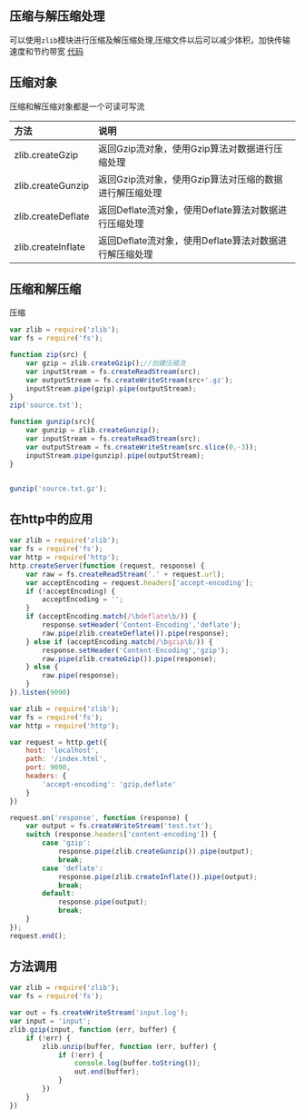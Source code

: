 ## 压缩与解压缩处理
可以使用`zlib`模块进行压缩及解压缩处理,压缩文件以后可以减少体积，加快传输速度和节约带宽
[代码](https://github.com/zhufengnodejs/static-server/tree/master/lesson/zlib)

## 压缩对象
压缩和解压缩对象都是一个可读可写流

|方法|说明|
|:----|:----|
|zlib.createGzip|返回Gzip流对象，使用Gzip算法对数据进行压缩处理|
|zlib.createGunzip|返回Gzip流对象，使用Gzip算法对压缩的数据进行解压缩处理|
|zlib.createDeflate|返回Deflate流对象，使用Deflate算法对数据进行压缩处理|
|zlib.createInflate|返回Deflate流对象，使用Deflate算法对数据进行解压缩处理|

## 压缩和解压缩
压缩
```javascript
var zlib = require('zlib');
var fs = require('fs');

function zip(src) {
    var gzip = zlib.createGzip();//创建压缩流
    var inputStream = fs.createReadStream(src);
    var outputStream = fs.createWriteStream(src+'.gz');
    inputStream.pipe(gzip).pipe(outputStream);
}
zip('source.txt');

function gunzip(src){
    var gunzip = zlib.createGunzip();
    var inputStream = fs.createReadStream(src);
    var outputStream = fs.createWriteStream(src.slice(0,-3));
    inputStream.pipe(gunzip).pipe(outputStream);
}


gunzip('source.txt.gz');

```

## 在http中的应用
```javascript
var zlib = require('zlib');
var fs = require('fs');
var http = require('http');
http.createServer(function (request, response) {
    var raw = fs.createReadStream('.' + request.url);
    var acceptEncoding = request.headers['accept-encoding'];
    if (!acceptEncoding) {
        acceptEncoding = '';
    }
    if (acceptEncoding.match(/\bdeflate\b/)) {
        response.setHeader('Content-Encoding','deflate');
        raw.pipe(zlib.createDeflate()).pipe(response);
    } else if (acceptEncoding.match(/\bgzip\b/)) {
        response.setHeader('Content-Encoding','gzip');
        raw.pipe(zlib.createGzip()).pipe(response);
    } else {
        raw.pipe(response);
    }
}).listen(9090)
```

```javascript
var zlib = require('zlib');
var fs = require('fs');
var http = require('http');

var request = http.get({
    host: 'localhost',
    path: '/index.html',
    port: 9090,
    headers: {
        'accept-encoding': 'gzip,deflate'
    }
})

request.on('response', function (response) {
    var output = fs.createWriteStream('test.txt');
    switch (response.headers['content-encoding']) {
        case 'gzip':
            response.pipe(zlib.createGunzip()).pipe(output);
            break;
        case 'deflate':
            response.pipe(zlib.createInflate()).pipe(output);
            break;
        default:
            response.pipe(output);
            break;
    }
});
request.end();
```

## 方法调用
```javascript
var zlib = require('zlib');
var fs = require('fs');

var out = fs.createWriteStream('input.log');
var input = 'input';
zlib.gzip(input, function (err, buffer) {
    if (!err) {
        zlib.unzip(buffer, function (err, buffer) {
            if (!err) {
                console.log(buffer.toString());
                out.end(buffer);
            }
        })
    }
})
```
